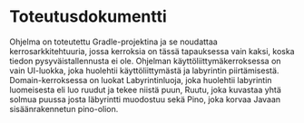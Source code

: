 # Toteutusdokumentti
Ohjelma on toteutettu Gradle-projektina ja se noudattaa kerrosarkkitehtuuria, jossa kerroksia on tässä tapauksessa vain kaksi, koska tiedon pysyväistallennusta ei ole. Ohjelman käyttöliittymäkerroksessa on vain UI-luokka, joka huolehtii käyttöliittymästä ja labyrintin piirtämisestä. Domain-kerroksessa on luokat Labyrintinluoja, joka huolehtii labyrintin luomeisesta eli luo ruudut ja tekee niistä puun, Ruutu, joka kuvastaa yhtä solmua puussa josta läbyrintti muodostuu sekä Pino, joka korvaa Javaan sisäänrakennetun pino-olion.